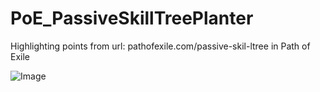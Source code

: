 # PoE_PassiveSkillTreePlanter
Highlighting points from url: pathofexile.com/passive-skil-ltree in Path of Exile

![Image](http://i.imgur.com/2LfSDmU.png)
